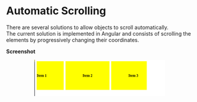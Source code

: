 # Automatic Scrolling

There are several solutions to allow objects to scroll automatically. 
<br>
The current solution is implemented in Angular and consists of scrolling the elements by progressively changing their coordinates.

**Screenshot**

<p align="center">
  <img src="https://github.com/lpgtesoftsopensource/angular-auto-scroll/blob/main/auto-scroll.png" width="70%" title="hover text">
</p>

